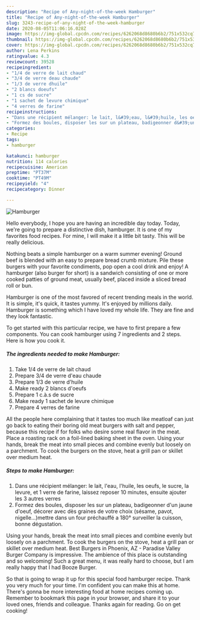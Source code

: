 ```yaml
---
description: "Recipe of Any-night-of-the-week Hamburger"
title: "Recipe of Any-night-of-the-week Hamburger"
slug: 3243-recipe-of-any-night-of-the-week-hamburger
date: 2020-08-05T11:06:16.028Z
image: https://img-global.cpcdn.com/recipes/6262068d8680b6b2/751x532cq70/hamburger-photo-principale-de-la-recette.jpg
thumbnail: https://img-global.cpcdn.com/recipes/6262068d8680b6b2/751x532cq70/hamburger-photo-principale-de-la-recette.jpg
cover: https://img-global.cpcdn.com/recipes/6262068d8680b6b2/751x532cq70/hamburger-photo-principale-de-la-recette.jpg
author: Lena Perkins
ratingvalue: 4.3
reviewcount: 39528
recipeingredient:
- "1/4 de verre de lait chaud"
- "3/4 de verre deau chaude"
- "1/3 de verre dhuile"
- "2 blancs doeufs"
- "1 cs de sucre"
- "1 sachet de levure chimique"
- "4 verres de farine"
recipeinstructions:
- "Dans une récipient mélanger: le lait, l&#39;eau, l&#39;huile, les oeufs, le sucre, la levure, et 1 verre de farine, laissez reposer 10 minutes, ensuite ajouter les 3 autres verres"
- "Formez des boules, disposer les sur un plateau, badigeonner d&#39;un jaune d&#39;oeuf, décorer avec dès graines de votre choix (sésame, pavot, nigelle...)mettre dans un four préchauffé a 180° surveiller la cuisson, bonne dégustation."
categories:
- Recipe
tags:
- hamburger

katakunci: hamburger 
nutrition: 114 calories
recipecuisine: American
preptime: "PT37M"
cooktime: "PT49M"
recipeyield: "4"
recipecategory: Dinner

---
```



![Hamburger](https://img-global.cpcdn.com/recipes/6262068d8680b6b2/751x532cq70/hamburger-photo-principale-de-la-recette.jpg)

Hello everybody, I hope you are having an incredible day today. Today, we're going to prepare a distinctive dish, hamburger. It is one of my favorites food recipes. For mine, I will make it a little bit tasty. This will be really delicious.

Nothing beats a simple hamburger on a warm summer evening! Ground beef is blended with an easy to prepare bread crumb mixture. Pile these burgers with your favorite condiments, pop open a cool drink and enjoy! A hamburger (also burger for short) is a sandwich consisting of one or more cooked patties of ground meat, usually beef, placed inside a sliced bread roll or bun.

Hamburger is one of the most favored of recent trending meals in the world. It is simple, it's quick, it tastes yummy. It's enjoyed by millions daily. Hamburger is something which I have loved my whole life. They are fine and they look fantastic.


To get started with this particular recipe, we have to first prepare a few components. You can cook hamburger using 7 ingredients and 2 steps. Here is how you cook it.

<!--inarticleads1-->

##### The ingredients needed to make Hamburger:

1. Take 1/4 de verre de lait chaud
1. Prepare 3/4 de verre d&#39;eau chaude
1. Prepare 1/3 de verre d&#39;huile
1. Make ready 2 blancs d&#39;oeufs
1. Prepare 1 c.à.s de sucre
1. Make ready 1 sachet de levure chimique
1. Prepare 4 verres de farine


All the people here complaining that it tastes too much like meatloaf can just go back to eating their boring old meat burgers with salt and pepper, because this recipe if for folks who desire some real flavor in the meat. Place a roasting rack on a foil-lined baking sheet in the oven. Using your hands, break the meat into small pieces and combine evenly but loosely on a parchment. To cook the burgers on the stove, heat a grill pan or skillet over medium heat. 

<!--inarticleads2-->

##### Steps to make Hamburger:

1. Dans une récipient mélanger: le lait, l&#39;eau, l&#39;huile, les oeufs, le sucre, la levure, et 1 verre de farine, laissez reposer 10 minutes, ensuite ajouter les 3 autres verres
1. Formez des boules, disposer les sur un plateau, badigeonner d&#39;un jaune d&#39;oeuf, décorer avec dès graines de votre choix (sésame, pavot, nigelle...)mettre dans un four préchauffé a 180° surveiller la cuisson, bonne dégustation.


Using your hands, break the meat into small pieces and combine evenly but loosely on a parchment. To cook the burgers on the stove, heat a grill pan or skillet over medium heat. Best Burgers in Phoenix, AZ - Paradise Valley Burger Company is impressive. The ambience of this place is outstanding and so welcoming! Such a great menu, it was really hard to choose, but I am really happy that I had Booze Burger. 

So that is going to wrap it up for this special food hamburger recipe. Thank you very much for your time. I'm confident you can make this at home. There's gonna be more interesting food at home recipes coming up. Remember to bookmark this page in your browser, and share it to your loved ones, friends and colleague. Thanks again for reading. Go on get cooking!
